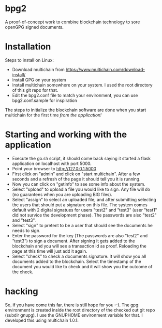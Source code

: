 # bpg2
A proof-of-concept work to combine blockchain technology to sore openGPG signed documents.

# Installation

Steps to install on Linux:
* Download multichain from https://www.multichain.com/download-install/
* Install GPG on your system
* Install multichain somewhere on your system. I used the root directory of this git repo for that.
* Edit the bpg2.conf file to match your environment, you can use bpg2.conf.sample for inspiration


The steps to initialize the blockchain software are done when you start multichain for the first time *from the application!*

# Starting and working with the application
* Execute the go.sh script, it should come back saying it started a flask application on localhost with port 5000.
* Point your browser to http://127.0.0.1:5000
* First click on "admin" and click on "start multichain". After a few seconds and a refresh of the page it should tell you it is running.
* Now you can click on "getinfo" to see some info about the system.
* Select "upload" to upload a file you would like to sign. Any file will do (no guarantees when you are uploading BIG files). 
* Select "assign" to select an uploaded file, and after submitting selecting the users that should put a signature on this file.
The system comes default with 2 digital signatues for users "test2" and "test3" (user "test1" did not survice the development phase).
The passwords are also "test2" and "test3".
* Select "sign" to pretent to be a user that should see the documents he needs to sign.
* Enter the password for the key (The passwords are also "test2" and "test3") to sign a document. 
After signing it gets added to the blockchain and you will see a transaction id as proof. 
Reloading the page at this time will just add it again.
* Select "check" to check a documents signature. It will show you all documents added to the blockchain.
Select the timestamp of the document you would like to check and it will show you the outcome of the check.

# hacking
So, if you have come this far, there is still hope for you :-).
The gpg environment is created inside the root directory of the checked out git repo (subdir gnupg).
I use the GNUPHOME environment variable for that.
I developed this using multichain 1.0.1. 


